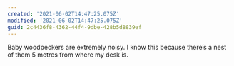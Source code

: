 ```yaml
---
created: '2021-06-02T14:47:25.075Z'
modified: '2021-06-02T14:47:25.075Z'
guid: 2c4436f8-4362-44f4-9dbe-428b5d8839ef
---
```

Baby woodpeckers are extremely noisy. I know this because there’s a nest of them 5 metres from where my desk is. 
